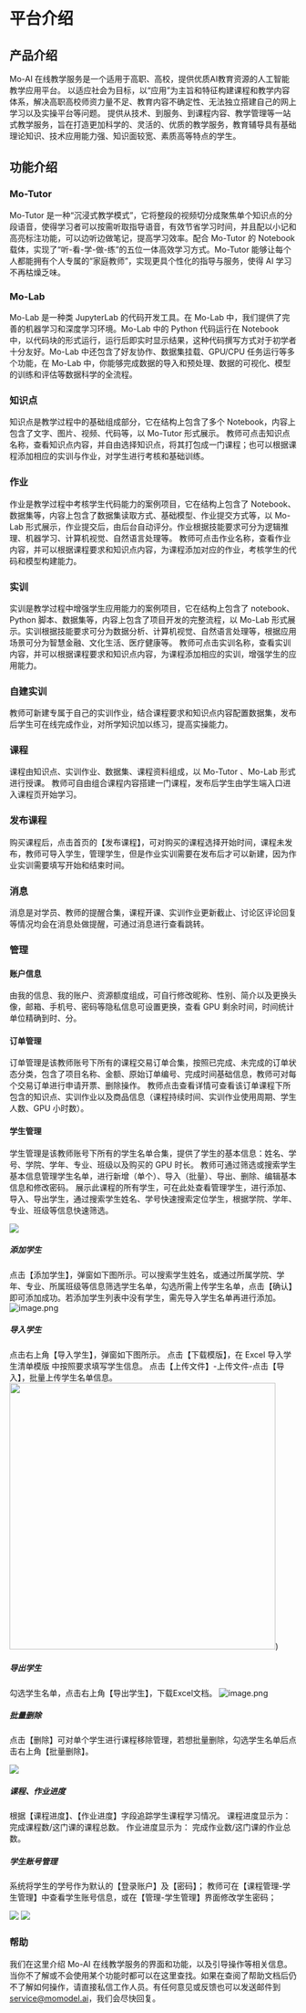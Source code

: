 # 平台介绍

## 产品介绍

Mo-AI 在线教学服务是一个适用于高职、高校，提供优质AI教育资源的人工智能教学应用平台。 以适应社会为目标，以“应用”为主旨和特征构建课程和教学内容体系，解决高职高校师资力量不足、教育内容不确定性、无法独立搭建自己的网上学习以及实操平台等问题。 提供从技术、到服务、到课程内容、教学管理等一站式教学服务，旨在打造更加科学的、灵活的、优质的教学服务，教育辅导具有基础理论知识、技术应用能力强、知识面较宽、素质高等特点的学生。

## 功能介绍

### Mo-Tutor

Mo-Tutor 是一种“沉浸式教学模式”，它将整段的视频切分成聚焦单个知识点的分段语音，使得学习者可以按需听取指导语音，有效节省学习时间，并且配以小记和高亮标注功能，可以边听边做笔记，提高学习效率。配合 Mo-Tutor 的 Notebook 载体，实现了“听-看-学-做-练”的五位一体高效学习方式。Mo-Tutor 能够让每个人都能拥有个人专属的“家庭教师”，实现更具个性化的指导与服务，使得 AI 学习不再枯燥乏味。

### Mo-Lab

Mo-Lab 是一种类 JupyterLab 的代码开发工具。在 Mo-Lab 中，我们提供了完善的机器学习和深度学习环境。Mo-Lab 中的 Python 代码运行在 Notebook 中，以代码块的形式运行，运行后即实时显示结果，这种代码撰写方式对于初学者十分友好。Mo-Lab 中还包含了好友协作、数据集挂载、GPU/CPU 任务运行等多个功能，在 Mo-Lab 中，你能够完成数据的导入和预处理、数据的可视化、模型的训练和评估等数据科学的全流程。

### 知识点

知识点是教学过程中的基础组成部分，它在结构上包含了多个 Notebook，内容上包含了文字、图片、视频、代码等，以 Mo-Tutor 形式展示。
教师可点击知识点名称，查看知识点内容，并自由选择知识点，将其打包成一门课程；也可以根据课程添加相应的实训与作业，对学生进行考核和基础训练。

### 作业

作业是教学过程中考核学生代码能力的案例项目，它在结构上包含了 Notebook、数据集等，内容上包含了数据集读取方式、基础模型、作业提交方式等，以 Mo-Lab 形式展示，作业提交后，由后台自动评分。作业根据技能要求可分为逻辑推理、机器学习、计算机视觉、自然语言处理等。
教师可点击作业名称，查看作业内容，并可以根据课程要求和知识点内容，为课程添加对应的作业，考核学生的代码和模型构建能力。

### 实训

实训是教学过程中增强学生应用能力的案例项目，它在结构上包含了 notebook、Python 脚本、数据集等，内容上包含了项目开发的完整流程，以 Mo-Lab 形式展示。实训根据技能要求可分为数据分析、计算机视觉、自然语言处理等，根据应用场景可分为智慧金融、文化生活、医疗健康等。
教师可点击实训名称，查看实训内容，并可以根据课程要求和知识点内容，为课程添加相应的实训，增强学生的应用能力。

### 自建实训

教师可新建专属于自己的实训作业，结合课程要求和知识点内容配置数据集，发布后学生可在线完成作业，对所学知识加以练习，提高实操能力。

### 课程

课程由知识点、实训作业、数据集、课程资料组成，以 Mo-Tutor 、Mo-Lab 形式进行授课。
教师可自由组合课程内容搭建一门课程，发布后学生由学生端入口进入课程页开始学习。

### 发布课程

购买课程后，点击首页的【发布课程】，可对购买的课程选择开始时间，课程未发布，教师可导入学生，管理学生，但是作业实训需要在发布后才可以新建，因为作业实训需要填写开始和结束时间。

### 消息

消息是对学员、教师的提醒合集，课程开课、实训作业更新截止、讨论区评论回复等情况均会在消息处做提醒，可通过消息进行查看跳转。

### 管理

#### 账户信息

由我的信息、我的账户、资源额度组成，可自行修改昵称、性别、简介以及更换头像，邮箱、手机号、密码等隐私信息可设置更换，查看 GPU 剩余时间，时间统计单位精确到时、分。

#### 订单管理

订单管理是该教师账号下所有的课程交易订单合集，按照已完成、未完成的订单状态分类，包含了项目名称、金额、原始订单编号、完成时间基础信息，教师可对每个交易订单进行申请开票、删除操作。
教师点击查看详情可查看该订单课程下所包含的知识点、实训作业以及商品信息（课程持续时间、实训作业使用周期、学生人数、GPU 小时数）。

#### 学生管理

学生管理是该教师账号下所有的学生名单合集，提供了学生的基本信息：姓名、学号、学院、学年、专业、班级以及购买的 GPU 时长。
教师可通过筛选或搜索学生基本信息管理学生名单，进行新增（单个）、导入（批量）、导出、删除、编辑基本信息和修改密码。
展示此课程的所有学生，可在此处查看管理学生，进行添加、导入、导出学生，通过搜索学生姓名、学号快速搜索定位学生，根据学院、学年、专业、班级等信息快速筛选。

![](https://imgbed.momodel.cn/saas-doc/2023-10-13-15-42-22-image.png)

##### 添加学生

点击【添加学生】，弹窗如下图所示。可以搜索学生姓名，或通过所属学院、学年、专业、所属班级等信息筛选学生名单，勾选所需上传学生名单，点击【确认】即可添加成功。若添加学生列表中没有学生，需先导入学生名单再进行添加。
![image.png](https://imgbed.momodel.cn/64abe71fa68a99f7113a067a.png)

##### 导入学生

点击右上角【导入学生】，弹窗如下图所示。
点击【下载模版】，在 Excel 导入学生清单模版 中按照要求填写学生信息。
点击【上传文件】-上传文件-点击【导入】，批量上传学生名单信息。
<img src="https://imgbed.momodel.cn/saas-doc/2023-10-13-15-49-07-image.png" title="" alt="" width="467">)

##### 导出学生

勾选学生名单，点击右上角【导出学生】，下载Excel文档。
![image.png](https://imgbed.momodel.cn/64abe71fa68a99f7113a067d.png)

##### 批量删除

点击【删除】可对单个学生进行课程移除管理，若想批量删除，勾选学生名单后点击右上角【批量删除】。

![](https://imgbed.momodel.cn/saas-doc/2023-10-13-15-50-34-image.png)

##### 课程、作业进度

根据【课程进度】、【作业进度】字段追踪学生课程学习情况。
课程进度显示为： 完成课程数/这门课的课程总数。
作业进度显示为： 完成作业数/这门课的作业总数。

##### 学生账号管理

系统将学生的学号作为默认的【登录账户】及【密码】；
教师可在【课程管理-学生管理】中查看学生账号信息，或在【管理-学生管理】界面修改学生密码；

![](https://imgbed.momodel.cn/saas-doc/2023-10-13-15-57-22-image.png)
![](https://imgbed.momodel.cn/saas-doc/2023-10-13-15-57-51-image.png)

### 帮助

我们在这里介绍 Mo-AI 在线教学服务的界面和功能，以及引导操作等相关信息。当你不了解或不会使用某个功能时都可以在这里查找。如果在查阅了帮助文档后仍不了解如何操作，请直接私信工作人员。有任何意见或反馈也可以发送邮件到[service@momodel.ai](mailto:service@momodel.ai)，我们会尽快回复。
